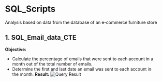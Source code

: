 # SQL_Scripts
Analysis based on data from the database of an e-commerce furniture store

## 1. SQL_Email_data_CTE
**Objective:** 
- Calculate the percentage of emails that were sent to each account in a month out of the total number of emails.
- Determine the first and last date an email was sent to each account in the month.
**Result:**
![Query Result](https://drive.google.com/file/d/1k_M0wGjIX8S8Va8JgPPDmecsTQHmGioi/view?usp=sharing)


